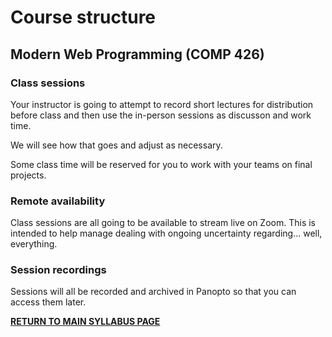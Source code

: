 # Course structure

## Modern Web Programming (COMP 426)

### Class sessions

Your instructor is going to attempt to record short lectures for distribution before class and then use the in-person sessions as discusson and work time. 

We will see how that goes and adjust as necessary.

Some class time will be reserved for you to work with your teams on final projects. 

### Remote availability

Class sessions are all going to be available to stream live on Zoom.
This is intended to help manage dealing with ongoing uncertainty regarding... well, everything.

### Session recordings

Sessions will all be recorded and archived in Panopto so that you can access them later.

[**RETURN TO MAIN SYLLABUS PAGE**](./README.md#course-policies-and-other-information)
